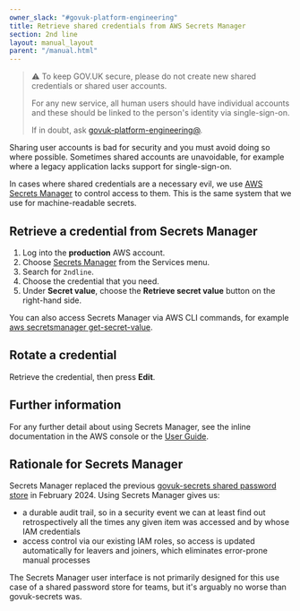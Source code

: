 ```yaml
---
owner_slack: "#govuk-platform-engineering"
title: Retrieve shared credentials from AWS Secrets Manager
section: 2nd line
layout: manual_layout
parent: "/manual.html"
---
```


> ⚠️ To keep GOV.UK secure, please do not create new shared credentials or
> shared user accounts.
>
> For any new service, all human users should have individual accounts and
> these should be linked to the person's identity via single-sign-on.
>
> If in doubt, ask
> [govuk-platform-engineering@](https://groups.google.com/a/digital.cabinet-office.gov.uk/g/govuk-platform-engineering/members).

Sharing user accounts is bad for security and you must avoid doing so where
possible. Sometimes shared accounts are unavoidable, for example where a legacy
application lacks support for single-sign-on.

In cases where shared credentials are a necessary evil, we use [AWS Secrets
Manager](https://docs.aws.amazon.com/secretsmanager/latest/userguide/)
to control access to them. This is the same system that we use for
machine-readable secrets.

## Retrieve a credential from Secrets Manager

1. Log into the __production__ AWS account.
1. Choose [Secrets
   Manager](https://eu-west-1.console.aws.amazon.com/secretsmanager/listsecrets?region=eu-west-1)
   from the Services menu.
1. Search for `2ndline`.
1. Choose the credential that you need.
1. Under __Secret value__, choose the __Retrieve secret value__ button on the
   right-hand side.

You can also access Secrets Manager via AWS CLI commands, for example [aws
secretsmanager
get-secret-value](https://awscli.amazonaws.com/v2/documentation/api/latest/reference/secretsmanager/get-secret-value.html).

## Rotate a credential

Retrieve the credential, then press __Edit__.

## Further information

For any further detail about using Secrets Manager, see the inline
documentation in the AWS console or the [User
Guide](https://docs.aws.amazon.com/secretsmanager/latest/userguide/).

## Rationale for Secrets Manager

Secrets Manager replaced the previous [govuk-secrets shared password
store](https://github.com/alphagov/govuk-secrets/) in February 2024. Using
Secrets Manager gives us:

- a durable audit trail, so in a security event we can at least find out
  retrospectively all the times any given item was accessed and by whose IAM
  credentials
- access control via our existing IAM roles, so access is updated automatically
  for leavers and joiners, which eliminates error-prone manual processes

The Secrets Manager user interface is not primarily designed for this use case
of a shared password store for teams, but it's arguably no worse than
govuk-secrets was.
